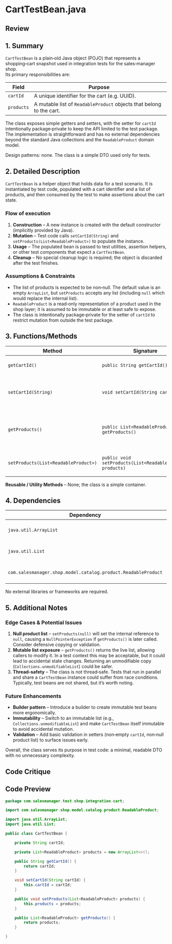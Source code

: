 # CartTestBean.java

## Review

## 1. Summary
`CartTestBean` is a plain‑old Java object (POJO) that represents a shopping‑cart snapshot used in integration tests for the sales‑manager shop.  
Its primary responsibilities are:

| Field | Purpose |
|-------|---------|
| `cartId` | A unique identifier for the cart (e.g. UUID). |
| `products` | A mutable list of `ReadableProduct` objects that belong to the cart. |

The class exposes simple getters and setters, with the setter for `cartId` intentionally package‑private to keep the API limited to the test package. The implementation is straightforward and has no external dependencies beyond the standard Java collections and the `ReadableProduct` domain model.

Design patterns: none. The class is a simple DTO used only for tests.

## 2. Detailed Description
`CartTestBean` is a helper object that holds data for a test scenario. It is instantiated by test code, populated with a cart identifier and a list of products, and then consumed by the test to make assertions about the cart state.

### Flow of execution
1. **Construction** – A new instance is created with the default constructor (implicitly provided by Java).
2. **Mutation** – Test code calls `setCartId(String)` and `setProducts(List<ReadableProduct>)` to populate the instance.
3. **Usage** – The populated bean is passed to test utilities, assertion helpers, or other test components that expect a `CartTestBean`.
4. **Cleanup** – No special cleanup logic is required; the object is discarded after the test finishes.

### Assumptions & Constraints
- The list of products is expected to be non‑null. The default value is an empty `ArrayList`, but `setProducts` accepts any list (including `null` which would replace the internal list).
- `ReadableProduct` is a read‑only representation of a product used in the shop layer; it is assumed to be immutable or at least safe to expose.
- The class is intentionally package‑private for the setter of `cartId` to restrict mutation from outside the test package.

## 3. Functions/Methods
| Method | Signature | Purpose | Inputs | Outputs | Side‑Effects |
|--------|-----------|---------|--------|---------|--------------|
| `getCartId()` | `public String getCartId()` | Retrieve the cart identifier. | None | The `cartId` string. | None |
| `setCartId(String)` | `void setCartId(String cartId)` | Set the cart identifier. **Package‑private** to limit external mutation. | `String` | None | Updates the internal `cartId`. |
| `getProducts()` | `public List<ReadableProduct> getProducts()` | Retrieve the product list. | None | The internal list reference. | None (returns a direct reference; callers may modify it). |
| `setProducts(List<ReadableProduct>)` | `public void setProducts(List<ReadableProduct> products)` | Replace the product list. | `List<ReadableProduct>` | None | Updates the internal `products` reference. |

**Reusable / Utility Methods** – None; the class is a simple container.

## 4. Dependencies
| Dependency | Type | Notes |
|------------|------|-------|
| `java.util.ArrayList` | Standard JDK | Provides a mutable list implementation. |
| `java.util.List` | Standard JDK | Interface used for the product list. |
| `com.salesmanager.shop.model.catalog.product.ReadableProduct` | Third‑party (application domain) | The test data model for products. |

No external libraries or frameworks are required.

## 5. Additional Notes
### Edge Cases & Potential Issues
1. **Null product list** – `setProducts(null)` will set the internal reference to `null`, causing a `NullPointerException` if `getProducts()` is later called. Consider defensive copying or validation.
2. **Mutable list exposure** – `getProducts()` returns the live list, allowing callers to modify it. In a test context this may be acceptable, but it could lead to accidental state changes. Returning an unmodifiable copy (`Collections.unmodifiableList`) could be safer.
3. **Thread‑safety** – The class is not thread‑safe. Tests that run in parallel and share a `CartTestBean` instance could suffer from race conditions. Typically, test beans are not shared, but it’s worth noting.

### Future Enhancements
- **Builder pattern** – Introduce a builder to create immutable test beans more ergonomically.
- **Immutability** – Switch to an immutable list (e.g., `Collections.unmodifiableList`) and make `CartTestBean` itself immutable to avoid accidental mutation.
- **Validation** – Add basic validation in setters (non‑empty `cartId`, non‑null product list) to surface issues early.

Overall, the class serves its purpose in test code: a minimal, readable DTO with no unnecessary complexity.

## Code Critique



## Code Preview

```java
package com.salesmanager.test.shop.integration.cart;

import com.salesmanager.shop.model.catalog.product.ReadableProduct;

import java.util.ArrayList;
import java.util.List;

public class CartTestBean {

    private String cartId;

    private List<ReadableProduct> products = new ArrayList<>();

    public String getCartId() {
        return cartId;
    }

    void setCartId(String cartId) {
        this.cartId = cartId;
    }

    public void setProducts(List<ReadableProduct> products) {
        this.products = products;
    }

    public List<ReadableProduct> getProducts() {
        return products;
    }

}



```
